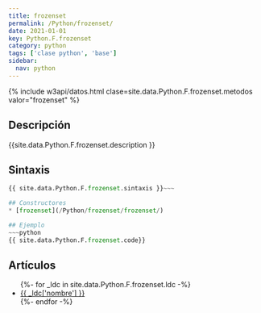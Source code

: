 ```yaml
---
title: frozenset
permalink: /Python/frozenset/
date: 2021-01-01
key: Python.F.frozenset
category: python
tags: ['clase python', 'base']
sidebar: 
  nav: python
---
```


{% include w3api/datos.html clase=site.data.Python.F.frozenset.metodos valor="frozenset" %}

## Descripción
{{site.data.Python.F.frozenset.description }}

## Sintaxis
~~~python
{{ site.data.Python.F.frozenset.sintaxis }}~~~

## Constructores
* [frozenset](/Python/frozenset/frozenset/)

## Ejemplo
~~~python
{{ site.data.Python.F.frozenset.code}}
~~~

## Artículos
<ul>
{%- for _ldc in site.data.Python.F.frozenset.ldc -%}
   <li>
       <a href="{{_ldc['url'] }}">{{ _ldc['nombre'] }}</a>
   </li>
{%- endfor -%}
</ul>
